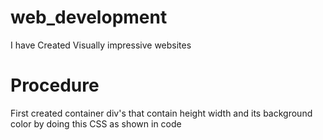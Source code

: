 # web_development
I have Created Visually impressive websites
# Procedure
First created container div's that contain height width and its background color by doing this CSS as shown in code
